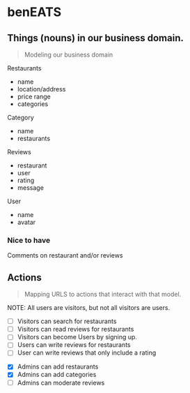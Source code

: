 # benEATS

## Things (nouns) in our business domain.

> Modeling our business domain

Restaurants

- name
- location/address
- price range
- categories

Category

- name
- restaurants

Reviews

- restaurant
- user
- rating
- message

User

- name
- avatar

### Nice to have

Comments on restaurant and/or reviews

## Actions

> Mapping URLS to actions that interact with that model.

NOTE: All users are visitors, but not all visitors are users.

- [ ] Visitors can search for restaurants
- [ ] Visitors can read reviews for restaurants
- [ ] Visitors can become Users by signing up.
- [ ] Users can write reviews for restaurants
- [ ] User can write reviews that only include a rating

* [x] Admins can add restaurants
* [x] Admins can add categories
* [ ] Admins can moderate reviews
